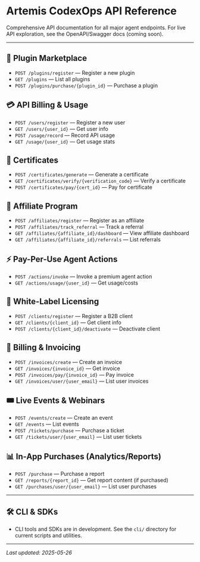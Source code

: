# Artemis CodexOps API Reference

Comprehensive API documentation for all major agent endpoints. For live API exploration, see the OpenAPI/Swagger docs (coming soon).

---

## 🔌 Plugin Marketplace

- `POST /plugins/register` — Register a new plugin
- `GET /plugins` — List all plugins
- `POST /plugins/purchase/{plugin_id}` — Purchase a plugin

## 💳 API Billing & Usage

- `POST /users/register` — Register a new user
- `GET /users/{user_id}` — Get user info
- `POST /usage/record` — Record API usage
- `GET /usage/{user_id}` — Get usage stats

## 🏅 Certificates

- `POST /certificates/generate` — Generate a certificate
- `GET /certificates/verify/{verification_code}` — Verify a certificate
- `POST /certificates/pay/{cert_id}` — Pay for certificate

## 💸 Affiliate Program

- `POST /affiliates/register` — Register as an affiliate
- `POST /affiliates/track_referral` — Track a referral
- `GET /affiliates/{affiliate_id}/dashboard` — View affiliate dashboard
- `GET /affiliates/{affiliate_id}/referrals` — List referrals

## ⚡ Pay-Per-Use Agent Actions

- `POST /actions/invoke` — Invoke a premium agent action
- `GET /actions/usage/{user_id}` — Get usage/costs

## 🏢 White-Label Licensing

- `POST /clients/register` — Register a B2B client
- `GET /clients/{client_id}` — Get client info
- `POST /clients/{client_id}/deactivate` — Deactivate client

## 🧾 Billing & Invoicing

- `POST /invoices/create` — Create an invoice
- `GET /invoices/{invoice_id}` — Get invoice
- `POST /invoices/pay/{invoice_id}` — Pay invoice
- `GET /invoices/user/{user_email}` — List user invoices

## 🎟️ Live Events & Webinars

- `POST /events/create` — Create an event
- `GET /events` — List events
- `POST /tickets/purchase` — Purchase a ticket
- `GET /tickets/user/{user_email}` — List user tickets

## 📊 In-App Purchases (Analytics/Reports)

- `POST /purchase` — Purchase a report
- `GET /reports/{report_id}` — Get report content (if purchased)
- `GET /purchases/user/{user_email}` — List user purchases

---

## 🛠️ CLI & SDKs

- CLI tools and SDKs are in development. See the `cli/` directory for current scripts and utilities.

---

_Last updated: 2025-05-26_
